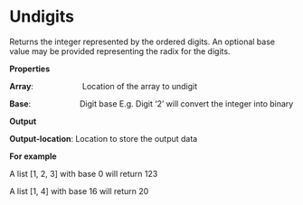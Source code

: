 # Undigits

Returns the integer represented by the ordered digits. An optional base value may be provided representing the radix for the digits.

 **Properties**
 

**Array**:                      Location of the array to undigit

**Base**:                       Digit base E.g. Digit ‘2’ will convert the integer into binary

 **Output**
 

**Output-location**:     Location to store the output data

**For example**

A list [1, 2, 3] with base 0 will return 123

A list [1, 4] with base 16 will return 20